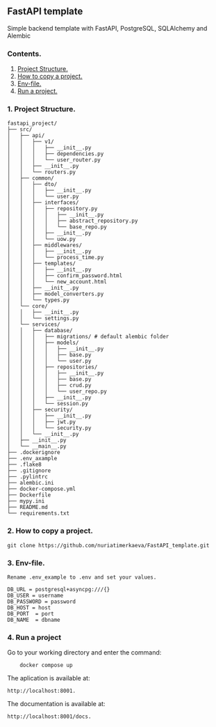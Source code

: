 ## FastAPI template

Simple backend template with FastAPI, PostgreSQL, SQLAlchemy and Alembic

### Contents.
1. [Project Structure.](https://github.com/nuriatimerkaeva/FastAPI_template#1-project-structure)
2. [How to copy a project.](https://github.com/nuriatimerkaeva/FastAPI_template#2-how-to-copy-a-project)
3. [Env-file.](https://github.com/nuriatimerkaeva/FastAPI_template#3-env-file)
4. [Run a project.](https://github.com/nuriatimerkaeva/FastAPI_template#4-run-a-project)

### 1. Project Structure.
```
fastapi_project/
├── src/
│   ├── api/
│   │   ├── v1/
│   │   │   ├── __init__.py
│   │   │   ├── dependencies.py
│   │   │   └── user_router.py
│   │   ├── __init__.py
│   │   └── routers.py
│   ├── common/
│   │   ├── dto/
│   │   │   ├── __init__.py
│   │   │   └── user.py
│   │   ├── interfaces/
│   │   │   ├── repository.py
│   │   │   │   ├── __init__.py
│   │   │   │   ├── abstract_repository.py
│   │   │   │   └── base_repo.py
│   │   │   ├── __init__.py
│   │   │   └── uow.py
│   │   ├── middlewares/
│   │   │   ├── __init__.py
│   │   │   └── process_time.py
│   │   ├── templates/
│   │   │   ├── __init__.py
│   │   │   ├── confirm_password.html
│   │   │   └── new_account.html
│   │   ├── __init__.py
│   │   ├── model_converters.py
│   │   └── types.py
│   └── core/
│   │   ├── __init__.py
│   │   └── settings.py
│   └── services/
│   │   ├── database/
│   │   │   ├── migrations/ # default alembic folder
│   │   │   ├── models/
│   │   │   │   ├── __init__.py
│   │   │   │   ├── base.py
│   │   │   │   └── user.py
│   │   │   ├── repositories/
│   │   │   │   ├── __init__.py
│   │   │   │   ├── base.py
│   │   │   │   ├── crud.py
│   │   │   │   └── user_repo.py
│   │   │   ├── __init__.py
│   │   │   └── session.py
│   │   ├── security/
│   │   │   ├── __init__.py
│   │   │   ├── jwt.py
│   │   │   └── security.py
│   │   └── __init__.py
│   ├── __init__.py
│   └── __main__.py
├── .dockerignore
├── .env_axample
├── .flake8
├── .gitignore
├── .pylintrc
├── alembic.ini
├── docker-compose.yml
├── Dockerfile
├── mypy.ini
├── README.md
└── requirements.txt
```

### 2. How to copy a project.
```
git clone https://github.com/nuriatimerkaeva/FastAPI_template.git
```

### 3. Env-file.

```
Rename .env_example to .env and set your values.

DB_URL = postgresql+asyncpg:///{}
DB_USER = username
DB_PASSWORD = password
DB_HOST = host
DB_PORT  = port
DB_NAME  = dbname
```

### 4. Run a project

Go to your working directory and enter the command:
```
    docker compose up
```

The aplication is available at:

```
http://localhost:8001.
```

The documentation is available at:

```
http://localhost:8001/docs.
```

